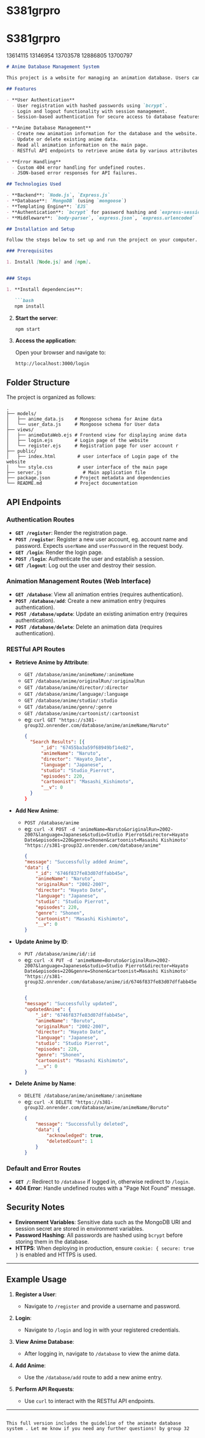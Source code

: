 # S381grpro
# S381grpro
 13614115 13146954 13703578 12886805 13700797



```markdown
# Anime Database Management System

This project is a website for managing an animation database. Users can perform CRUD (Create, Read, Update, Delete) operations on animation data and support user authentication via registration and login in the database (staff and normal users). The database connects to our own MongoDB database to store and retrieve data so that we can easily manage the database system.

## Features

- **User Authentication**
  - User registration with hashed passwords using `bcrypt`.
  - Login and logout functionality with session management.
  - Session-based authentication for secure access to database features.

- **Anime Database Management**
  - Create new animation information for the database and the website.
  - Update or delete existing anime data.
  - Read all animation information on the main page.
  - RESTful API endpoints to retrieve anime data by various attributes (e.g., name, studio, director, etc.).

- **Error Handling**
  - Custom 404 error handling for undefined routes.
  - JSON-based error responses for API failures.

## Technologies Used

- **Backend**: `Node.js`, `Express.js`
- **Database**: `MongoDB` (using `mongoose`)
- **Templating Engine**: `EJS`
- **Authentication**: `bcrypt` for password hashing and `express-session` for session management
- **Middleware**: `body-parser`, `express.json`, `express.urlencoded`

## Installation and Setup

Follow the steps below to set up and run the project on your computer.

### Prerequisites

1. Install [Node.js] and [npm].


### Steps

1. **Install dependencies**:

   ```bash
   npm install
   ```



2. **Start the server**:

   ```bash
   npm start
   ```

3. **Access the application**:

   Open your browser and navigate to:

   ```plaintext
   http://localhost:3000/login
   ```

## Folder Structure

The project is organized as follows:

```
.
├── models/
│   ├── anime_data.js    # Mongoose schema for Anime data
│   └── user_data.js     # Mongoose schema for User data
├── views/
│   ├── animeDataWeb.ejs # Frontend view for displaying anime data
│   ├── login.ejs        # Login page of the website
│   └── register.ejs     # Registration page for user account r
├── public/
│   ├── index.html        # user interface of Login page of the website
│   └── style.css         # user interface of the main page 
├── server.js               # Main application file
├── package.json         # Project metadata and dependencies
└── README.md            # Project documentation
```

## API Endpoints

### Authentication Routes

- **`GET /register`**: Render the registration page.
- **`POST /register`**: Register a new user account, eg. account name and password. Expects `userName` and `userPassword` in the request body.
- **`GET /login`**: Render the login page.
- **`POST /login`**: Authenticate the user and establish a session.
- **`GET /logout`**: Log out the user and destroy their session.

### Animation Management Routes (Web Interface)

- **`GET /database`**: View all animation entries (requires authentication).
- **`POST /database/add`**: Create a new animation entry (requires authentication).
- **`POST /database/update`**: Update an existing animation entry (requires authentication).
- **`POST /database/delete`**: Delete an animation data (requires authentication).

### RESTful API Routes

- **Retrieve Anime by Attribute**:
  - `GET /database/anime/animeName/:animeName`
  - `GET /database/anime/originalRun/:originalRun`
  - `GET /database/anime/director/:director`
  - `GET /database/anime/language/:language`
  - `GET /database/anime/studio/:studio`
  - `GET /database/anime/genre/:genre`
  - `GET /database/anime/cartoonist/:cartoonist`
  - eg: `curl GET "https://s381-group32.onrender.com/database/anime/animeName/Naruto"`
    ```json
    {
      "Search Results": [{
          "_id": "67455ba3a59f68949bf14e82",
          "animeName": "Naruto",
          "director": "Hayato_Date",
          "language": "Japanese",
          "studio": "Studio_Pierrot",
          "episodes": 220,
          "cartoonist": "Masashi_Kishimoto",
          "__v": 0
      }
    }
    ```
  
- **Add New Anime**:
  - `POST /database/anime`
  - eg: `curl -X POST -d 'animeName=Naruto&originalRun=2002-2007&language=Japanese&studio=Studio Pierrot&director=Hayato Date&episodes=220&genre=Shonen&cartoonist=Masashi Kishimoto' "https://s381-group32.onrender.com/database/anime"`
    ```json
    {
    "message": "Successfully added Anime",
    "data": {
        "_id": "6746f837fe83d07dffabb45e",
        "animeName": "Naruto",
        "originalRun": "2002-2007",
        "director": "Hayato Date",
        "language": "Japanese",
        "studio": "Studio Pierrot",
        "episodes": 220,
        "genre": "Shonen",
        "cartoonist": "Masashi Kishimoto",
        "__v": 0
    }
    ```
    
- **Update Anime by ID**:
  - `PUT /database/anime/id/:id`
  - eg: `curl -X PUT -d 'animeName=Boruto&originalRun=2002-2007&language=Japanese&studio=Studio Pierrot&director=Hayato Date&episodes=220&genre=Shonen&cartoonist=Masashi Kishimoto' "https://s381-group32.onrender.com/database/anime/id/6746f837fe83d07dffabb45e"`
    ```json
    {
    "message": "Successfully updated",
    "updatedAnime": {
        "_id": "6746f837fe83d07dffabb45e",
        "animeName": "Boruto",
        "originalRun": "2002-2007",
        "director": "Hayato Date",
        "language": "Japanese",
        "studio": "Studio Pierrot",
        "episodes": 220,
        "genre": "Shonen",
        "cartoonist": "Masashi Kishimoto",
        "__v": 0
    }
    ```

- **Delete Anime by Name**:
  - `DELETE /database/anime/animeName/:animeName`
  - eg: `curl -X DELETE "https://s381-group32.onrender.com/database/anime/animeName/Boruto"`
    ```json
    {
        "message": "Successfully deleted",
        "data": {
            "acknowledged": true,
            "deletedCount": 1
        }
    }
    ```

### Default and Error Routes

- **`GET /`**: Redirect to `/database` if logged in, otherwise redirect to `/login`.
- **404 Error**: Handle undefined routes with a "Page Not Found" message.

## Security Notes

- **Environment Variables**: Sensitive data such as the MongoDB URI and session secret are stored in environment variables.
- **Password Hashing**: All passwords are hashed using `bcrypt` before storing them in the database.
- **HTTPS**: When deploying in production, ensure `cookie: { secure: true }` is enabled and HTTPS is used.

---

## Example Usage

1. **Register a User**:
   - Navigate to `/register` and provide a username and password.

2. **Login**:
   - Navigate to `/login` and log in with your registered credentials.

3. **View Anime Database**:
   - After logging in, navigate to `/database` to view the anime data.

4. **Add Anime**:
   - Use the `/database/add` route to add a new anime entry.

5. **Perform API Requests**:
   - Use `curl` to interact with the RESTful API endpoints.

---



```

This full version includes the guideline of the animate database system . Let me know if you need any further questions! by group 32
